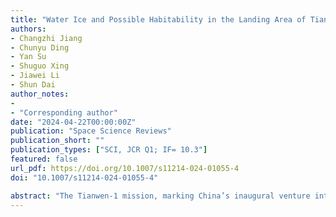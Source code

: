 ```yaml
---
title: "Water Ice and Possible Habitability in the Landing Area of Tianwen-1 Mission"
authors:
- Changzhi Jiang
- Chunyu Ding
- Yan Su
- Shuguo Xing
- Jiawei Li
- Shun Dai
author_notes:
-
- "Corresponding author"
date: "2024-04-22T00:00:00Z"
publication: "Space Science Reviews"
publication_short: ""
publication_types: ["SCI, JCR Q1; IF= 10.3"]
featured: false
url_pdf: https://doi.org/10.1007/s11214-024-01055-4
doi: "10.1007/s11214-024-01055-4"

abstract: "The Tianwen-1 mission, marking China’s inaugural venture into Mars exploration, successfully deployed the Zhurong rover on Utopia Planitia. This review primarily focuses on the insights provided by the Mars Rover Penetrating Radar (RoPeR), a pivotal component of the mission’s scientific payload. The article synthesizes the RoPeR findings with an emphasis on the geological evolution and potential habitability of the Zhurong rover landing site. The study meticulously investigates the genesis and spatial distribution of water ice within Utopia Planitia, establishing correlations with the Martian climatic and hydrological history, the formation of typical landforms and mineral evidence associated with water ice/liquid water of this region. It further discusses the potential habitability of Mars’ subsurface in the current environmental context. This review also expatiates the techniques used in the analysis of RoPeR data, including the methodology for processing polarimetric radar data and the inversion of the dielectric properties of the Martian subsurface. Through this comprehensive review, we aim to present a cohesive picture of the Tianwen-1 mission’s findings, particularly the Zhurong rover results, and their implications for understanding Mars’ geological past, water ice, and assessing its habitability."
---
```

